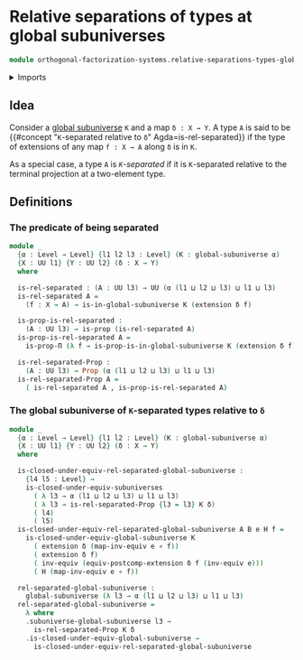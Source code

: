 # Relative separations of types at global subuniverses

```agda
module orthogonal-factorization-systems.relative-separations-types-global-subuniverses where
```

<details><summary>Imports</summary>

```agda
open import foundation.dependent-pair-types
open import foundation.equivalences
open import foundation.global-subuniverses
open import foundation.universe-levels

open import foundation-core.function-types
open import foundation-core.identity-types
open import foundation-core.propositions

open import orthogonal-factorization-systems.extensions-maps
open import orthogonal-factorization-systems.postcomposition-extensions-maps
```

</details>

## Idea

Consider a [global subuniverse](foundation.global-subuniverses.md) `K` and a map
`δ : X → Y`. A type `A` is said to be
{{#concept "`K`-separated relative to `δ`" Agda=is-rel-separated}} if the type
of extensions of any map `f : X → A` along `δ` is in `K`.

As a special case, a type `A` is _`K`-separated_ if it is `K`-separated relative
to the terminal projection at a two-element type.

## Definitions

### The predicate of being separated

```agda
module _
  {α : Level → Level} {l1 l2 l3 : Level} (K : global-subuniverse α)
  {X : UU l1} {Y : UU l2} (δ : X → Y)
  where

  is-rel-separated : (A : UU l3) → UU (α (l1 ⊔ l2 ⊔ l3) ⊔ l1 ⊔ l3)
  is-rel-separated A =
    (f : X → A) → is-in-global-subuniverse K (extension δ f)

  is-prop-is-rel-separated :
    (A : UU l3) → is-prop (is-rel-separated A)
  is-prop-is-rel-separated A =
    is-prop-Π (λ f → is-prop-is-in-global-subuniverse K (extension δ f))

  is-rel-separated-Prop :
    (A : UU l3) → Prop (α (l1 ⊔ l2 ⊔ l3) ⊔ l1 ⊔ l3)
  is-rel-separated-Prop A =
    ( is-rel-separated A , is-prop-is-rel-separated A)
```

### The global subuniverse of `K`-separated types relative to `δ`

```agda
module _
  {α : Level → Level} {l1 l2 : Level} (K : global-subuniverse α)
  {X : UU l1} {Y : UU l2} (δ : X → Y)
  where

  is-closed-under-equiv-rel-separated-global-subuniverse :
    {l4 l5 : Level} →
    is-closed-under-equiv-subuniverses
      ( λ l3 → α (l1 ⊔ l2 ⊔ l3) ⊔ l1 ⊔ l3)
      ( λ l3 → is-rel-separated-Prop {l3 = l3} K δ)
      ( l4)
      ( l5)
  is-closed-under-equiv-rel-separated-global-subuniverse A B e H f =
    is-closed-under-equiv-global-subuniverse K
      ( extension δ (map-inv-equiv e ∘ f))
      ( extension δ f)
      ( inv-equiv (equiv-postcomp-extension δ f (inv-equiv e)))
      ( H (map-inv-equiv e ∘ f))

  rel-separated-global-subuniverse :
    global-subuniverse (λ l3 → α (l1 ⊔ l2 ⊔ l3) ⊔ l1 ⊔ l3)
  rel-separated-global-subuniverse =
    λ where
    .subuniverse-global-subuniverse l3 →
      is-rel-separated-Prop K δ
    .is-closed-under-equiv-global-subuniverse →
      is-closed-under-equiv-rel-separated-global-subuniverse
```
